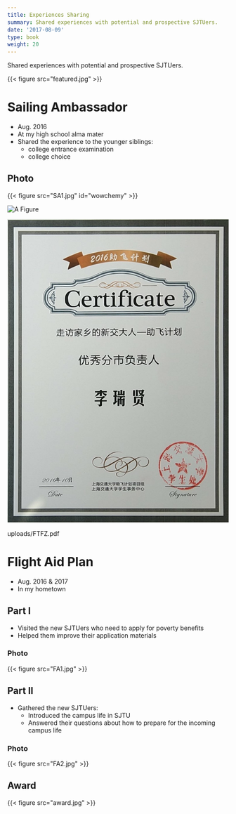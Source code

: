 ```yaml
---
title: Experiences Sharing
summary: Shared experiences with potential and prospective SJTUers.
date: '2017-08-09'
type: book
weight: 20
---
```


Shared experiences with potential and prospective SJTUers.

{{< figure src="featured.jpg" >}}

# Sailing Ambassador

- Aug. 2016
- At my high school alma mater
- Shared the experience to the younger siblings:
  - college entrance examination
  - college choice 

## Photo

{{< figure src="SA1.jpg" id="wowchemy" >}}

![A Figure](#figure-wowchemy)

![award](award1.jpg "caption")

uploads/FTFZ.pdf

# Flight Aid Plan

- Aug. 2016 & 2017
- In my hometown

## Part I

- Visited the new SJTUers who need to apply for poverty benefits
- Helped them improve their application materials

### Photo

{{< figure src="FA1.jpg" >}}

## Part II

- Gathered the new SJTUers:
  - Introduced the campus life in SJTU
  - Answered their questions about how to prepare for the incoming campus life

### Photo

{{< figure src="FA2.jpg" >}}



## Award

{{< figure src="award.jpg" >}}

